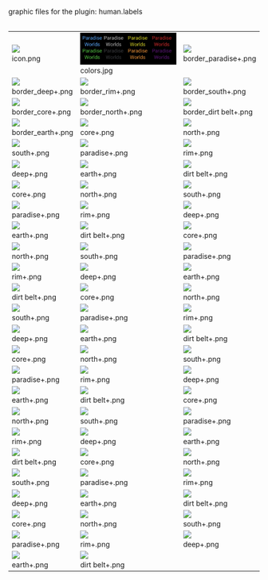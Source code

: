 graphic files for the plugin: human.labels<br>
<br>
<table>
	<tr>
		<td><img src="https://github.com/zuckung/endless-sky-plugins/blob/main/myplugins/human.labels/icon.png?raw=true"><br>
		icon.png</td>
		<td><img src="https://github.com/zuckung/endless-sky-plugins/blob/main/myplugins/human.labels/images/scene/colors.jpg?raw=true"><br>
		colors.jpg</td>
		<td><img src="https://github.com/zuckung/endless-sky-plugins/blob/main/myplugins/human.labels/images/label/border_paradise+.png?raw=true"><br>
		border_paradise+.png</td>
	</tr>
	<tr>
		<td><img src="https://github.com/zuckung/endless-sky-plugins/blob/main/myplugins/human.labels/images/label/border_deep+.png?raw=true"><br>
		border_deep+.png</td>
		<td><img src="https://github.com/zuckung/endless-sky-plugins/blob/main/myplugins/human.labels/images/label/border_rim+.png?raw=true"><br>
		border_rim+.png</td>
		<td><img src="https://github.com/zuckung/endless-sky-plugins/blob/main/myplugins/human.labels/images/label/border_south+.png?raw=true"><br>
		border_south+.png</td>
	</tr>
	<tr>
		<td><img src="https://github.com/zuckung/endless-sky-plugins/blob/main/myplugins/human.labels/images/label/border_core+.png?raw=true"><br>
		border_core+.png</td>
		<td><img src="https://github.com/zuckung/endless-sky-plugins/blob/main/myplugins/human.labels/images/label/border_north+.png?raw=true"><br>
		border_north+.png</td>
		<td><img src="https://github.com/zuckung/endless-sky-plugins/blob/main/myplugins/human.labels/images/label/border_dirt belt+.png?raw=true"><br>
		border_dirt belt+.png</td>
	</tr>
	<tr>
		<td><img src="https://github.com/zuckung/endless-sky-plugins/blob/main/myplugins/human.labels/images/label/border_earth+.png?raw=true"><br>
		border_earth+.png</td>
		<td><img src="https://github.com/zuckung/endless-sky-plugins/blob/main/myplugins/human.labels/images/label/darkgray/core+.png?raw=true"><br>
		core+.png</td>
		<td><img src="https://github.com/zuckung/endless-sky-plugins/blob/main/myplugins/human.labels/images/label/darkgray/north+.png?raw=true"><br>
		north+.png</td>
	</tr>
	<tr>
		<td><img src="https://github.com/zuckung/endless-sky-plugins/blob/main/myplugins/human.labels/images/label/darkgray/south+.png?raw=true"><br>
		south+.png</td>
		<td><img src="https://github.com/zuckung/endless-sky-plugins/blob/main/myplugins/human.labels/images/label/darkgray/paradise+.png?raw=true"><br>
		paradise+.png</td>
		<td><img src="https://github.com/zuckung/endless-sky-plugins/blob/main/myplugins/human.labels/images/label/darkgray/rim+.png?raw=true"><br>
		rim+.png</td>
	</tr>
	<tr>
		<td><img src="https://github.com/zuckung/endless-sky-plugins/blob/main/myplugins/human.labels/images/label/darkgray/deep+.png?raw=true"><br>
		deep+.png</td>
		<td><img src="https://github.com/zuckung/endless-sky-plugins/blob/main/myplugins/human.labels/images/label/darkgray/earth+.png?raw=true"><br>
		earth+.png</td>
		<td><img src="https://github.com/zuckung/endless-sky-plugins/blob/main/myplugins/human.labels/images/label/darkgray/dirt belt+.png?raw=true"><br>
		dirt belt+.png</td>
	</tr>
	<tr>
		<td><img src="https://github.com/zuckung/endless-sky-plugins/blob/main/myplugins/human.labels/images/label/blue/core+.png?raw=true"><br>
		core+.png</td>
		<td><img src="https://github.com/zuckung/endless-sky-plugins/blob/main/myplugins/human.labels/images/label/blue/north+.png?raw=true"><br>
		north+.png</td>
		<td><img src="https://github.com/zuckung/endless-sky-plugins/blob/main/myplugins/human.labels/images/label/blue/south+.png?raw=true"><br>
		south+.png</td>
	</tr>
	<tr>
		<td><img src="https://github.com/zuckung/endless-sky-plugins/blob/main/myplugins/human.labels/images/label/blue/paradise+.png?raw=true"><br>
		paradise+.png</td>
		<td><img src="https://github.com/zuckung/endless-sky-plugins/blob/main/myplugins/human.labels/images/label/blue/rim+.png?raw=true"><br>
		rim+.png</td>
		<td><img src="https://github.com/zuckung/endless-sky-plugins/blob/main/myplugins/human.labels/images/label/blue/deep+.png?raw=true"><br>
		deep+.png</td>
	</tr>
	<tr>
		<td><img src="https://github.com/zuckung/endless-sky-plugins/blob/main/myplugins/human.labels/images/label/blue/earth+.png?raw=true"><br>
		earth+.png</td>
		<td><img src="https://github.com/zuckung/endless-sky-plugins/blob/main/myplugins/human.labels/images/label/blue/dirt belt+.png?raw=true"><br>
		dirt belt+.png</td>
		<td><img src="https://github.com/zuckung/endless-sky-plugins/blob/main/myplugins/human.labels/images/label/gray/core+.png?raw=true"><br>
		core+.png</td>
	</tr>
	<tr>
		<td><img src="https://github.com/zuckung/endless-sky-plugins/blob/main/myplugins/human.labels/images/label/gray/north+.png?raw=true"><br>
		north+.png</td>
		<td><img src="https://github.com/zuckung/endless-sky-plugins/blob/main/myplugins/human.labels/images/label/gray/south+.png?raw=true"><br>
		south+.png</td>
		<td><img src="https://github.com/zuckung/endless-sky-plugins/blob/main/myplugins/human.labels/images/label/gray/paradise+.png?raw=true"><br>
		paradise+.png</td>
	</tr>
	<tr>
		<td><img src="https://github.com/zuckung/endless-sky-plugins/blob/main/myplugins/human.labels/images/label/gray/rim+.png?raw=true"><br>
		rim+.png</td>
		<td><img src="https://github.com/zuckung/endless-sky-plugins/blob/main/myplugins/human.labels/images/label/gray/deep+.png?raw=true"><br>
		deep+.png</td>
		<td><img src="https://github.com/zuckung/endless-sky-plugins/blob/main/myplugins/human.labels/images/label/gray/earth+.png?raw=true"><br>
		earth+.png</td>
	</tr>
	<tr>
		<td><img src="https://github.com/zuckung/endless-sky-plugins/blob/main/myplugins/human.labels/images/label/gray/dirt belt+.png?raw=true"><br>
		dirt belt+.png</td>
		<td><img src="https://github.com/zuckung/endless-sky-plugins/blob/main/myplugins/human.labels/images/label/green/core+.png?raw=true"><br>
		core+.png</td>
		<td><img src="https://github.com/zuckung/endless-sky-plugins/blob/main/myplugins/human.labels/images/label/green/north+.png?raw=true"><br>
		north+.png</td>
	</tr>
	<tr>
		<td><img src="https://github.com/zuckung/endless-sky-plugins/blob/main/myplugins/human.labels/images/label/green/south+.png?raw=true"><br>
		south+.png</td>
		<td><img src="https://github.com/zuckung/endless-sky-plugins/blob/main/myplugins/human.labels/images/label/green/paradise+.png?raw=true"><br>
		paradise+.png</td>
		<td><img src="https://github.com/zuckung/endless-sky-plugins/blob/main/myplugins/human.labels/images/label/green/rim+.png?raw=true"><br>
		rim+.png</td>
	</tr>
	<tr>
		<td><img src="https://github.com/zuckung/endless-sky-plugins/blob/main/myplugins/human.labels/images/label/green/deep+.png?raw=true"><br>
		deep+.png</td>
		<td><img src="https://github.com/zuckung/endless-sky-plugins/blob/main/myplugins/human.labels/images/label/green/earth+.png?raw=true"><br>
		earth+.png</td>
		<td><img src="https://github.com/zuckung/endless-sky-plugins/blob/main/myplugins/human.labels/images/label/green/dirt belt+.png?raw=true"><br>
		dirt belt+.png</td>
	</tr>
	<tr>
		<td><img src="https://github.com/zuckung/endless-sky-plugins/blob/main/myplugins/human.labels/images/label/red/core+.png?raw=true"><br>
		core+.png</td>
		<td><img src="https://github.com/zuckung/endless-sky-plugins/blob/main/myplugins/human.labels/images/label/red/north+.png?raw=true"><br>
		north+.png</td>
		<td><img src="https://github.com/zuckung/endless-sky-plugins/blob/main/myplugins/human.labels/images/label/red/south+.png?raw=true"><br>
		south+.png</td>
	</tr>
	<tr>
		<td><img src="https://github.com/zuckung/endless-sky-plugins/blob/main/myplugins/human.labels/images/label/red/paradise+.png?raw=true"><br>
		paradise+.png</td>
		<td><img src="https://github.com/zuckung/endless-sky-plugins/blob/main/myplugins/human.labels/images/label/red/rim+.png?raw=true"><br>
		rim+.png</td>
		<td><img src="https://github.com/zuckung/endless-sky-plugins/blob/main/myplugins/human.labels/images/label/red/deep+.png?raw=true"><br>
		deep+.png</td>
	</tr>
	<tr>
		<td><img src="https://github.com/zuckung/endless-sky-plugins/blob/main/myplugins/human.labels/images/label/red/earth+.png?raw=true"><br>
		earth+.png</td>
		<td><img src="https://github.com/zuckung/endless-sky-plugins/blob/main/myplugins/human.labels/images/label/red/dirt belt+.png?raw=true"><br>
		dirt belt+.png</td>
		<td><img src="https://github.com/zuckung/endless-sky-plugins/blob/main/myplugins/human.labels/images/label/purple/core+.png?raw=true"><br>
		core+.png</td>
	</tr>
	<tr>
		<td><img src="https://github.com/zuckung/endless-sky-plugins/blob/main/myplugins/human.labels/images/label/purple/north+.png?raw=true"><br>
		north+.png</td>
		<td><img src="https://github.com/zuckung/endless-sky-plugins/blob/main/myplugins/human.labels/images/label/purple/south+.png?raw=true"><br>
		south+.png</td>
		<td><img src="https://github.com/zuckung/endless-sky-plugins/blob/main/myplugins/human.labels/images/label/purple/paradise+.png?raw=true"><br>
		paradise+.png</td>
	</tr>
	<tr>
		<td><img src="https://github.com/zuckung/endless-sky-plugins/blob/main/myplugins/human.labels/images/label/purple/rim+.png?raw=true"><br>
		rim+.png</td>
		<td><img src="https://github.com/zuckung/endless-sky-plugins/blob/main/myplugins/human.labels/images/label/purple/deep+.png?raw=true"><br>
		deep+.png</td>
		<td><img src="https://github.com/zuckung/endless-sky-plugins/blob/main/myplugins/human.labels/images/label/purple/earth+.png?raw=true"><br>
		earth+.png</td>
	</tr>
	<tr>
		<td><img src="https://github.com/zuckung/endless-sky-plugins/blob/main/myplugins/human.labels/images/label/purple/dirt belt+.png?raw=true"><br>
		dirt belt+.png</td>
		<td><img src="https://github.com/zuckung/endless-sky-plugins/blob/main/myplugins/human.labels/images/label/orange/core+.png?raw=true"><br>
		core+.png</td>
		<td><img src="https://github.com/zuckung/endless-sky-plugins/blob/main/myplugins/human.labels/images/label/orange/north+.png?raw=true"><br>
		north+.png</td>
	</tr>
	<tr>
		<td><img src="https://github.com/zuckung/endless-sky-plugins/blob/main/myplugins/human.labels/images/label/orange/south+.png?raw=true"><br>
		south+.png</td>
		<td><img src="https://github.com/zuckung/endless-sky-plugins/blob/main/myplugins/human.labels/images/label/orange/paradise+.png?raw=true"><br>
		paradise+.png</td>
		<td><img src="https://github.com/zuckung/endless-sky-plugins/blob/main/myplugins/human.labels/images/label/orange/rim+.png?raw=true"><br>
		rim+.png</td>
	</tr>
	<tr>
		<td><img src="https://github.com/zuckung/endless-sky-plugins/blob/main/myplugins/human.labels/images/label/orange/deep+.png?raw=true"><br>
		deep+.png</td>
		<td><img src="https://github.com/zuckung/endless-sky-plugins/blob/main/myplugins/human.labels/images/label/orange/earth+.png?raw=true"><br>
		earth+.png</td>
		<td><img src="https://github.com/zuckung/endless-sky-plugins/blob/main/myplugins/human.labels/images/label/orange/dirt belt+.png?raw=true"><br>
		dirt belt+.png</td>
	</tr>
	<tr>
		<td><img src="https://github.com/zuckung/endless-sky-plugins/blob/main/myplugins/human.labels/images/label/yellow/core+.png?raw=true"><br>
		core+.png</td>
		<td><img src="https://github.com/zuckung/endless-sky-plugins/blob/main/myplugins/human.labels/images/label/yellow/north+.png?raw=true"><br>
		north+.png</td>
		<td><img src="https://github.com/zuckung/endless-sky-plugins/blob/main/myplugins/human.labels/images/label/yellow/south+.png?raw=true"><br>
		south+.png</td>
	</tr>
	<tr>
		<td><img src="https://github.com/zuckung/endless-sky-plugins/blob/main/myplugins/human.labels/images/label/yellow/paradise+.png?raw=true"><br>
		paradise+.png</td>
		<td><img src="https://github.com/zuckung/endless-sky-plugins/blob/main/myplugins/human.labels/images/label/yellow/rim+.png?raw=true"><br>
		rim+.png</td>
		<td><img src="https://github.com/zuckung/endless-sky-plugins/blob/main/myplugins/human.labels/images/label/yellow/deep+.png?raw=true"><br>
		deep+.png</td>
	</tr>
	<tr>
		<td><img src="https://github.com/zuckung/endless-sky-plugins/blob/main/myplugins/human.labels/images/label/yellow/earth+.png?raw=true"><br>
		earth+.png</td>
		<td><img src="https://github.com/zuckung/endless-sky-plugins/blob/main/myplugins/human.labels/images/label/yellow/dirt belt+.png?raw=true"><br>
		dirt belt+.png</td>
		<td></td>
	</tr>
</table>
